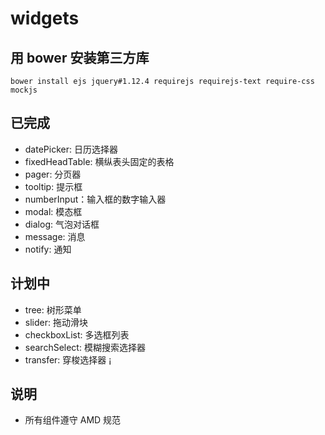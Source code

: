 # widgets

## 用 bower 安装第三方库

```
bower install ejs jquery#1.12.4 requirejs requirejs-text require-css mockjs
```

## 已完成

* datePicker: 日历选择器
* fixedHeadTable: 横纵表头固定的表格
* pager: 分页器
* tooltip: 提示框
* numberInput：输入框的数字输入器
* modal: 模态框
* dialog: 气泡对话框
* message: 消息
* notify: 通知

## 计划中

* tree: 树形菜单
* slider: 拖动滑块
* checkboxList: 多选框列表
* searchSelect: 模糊搜索选择器
* transfer: 穿梭选择器
¡
## 说明

* 所有组件遵守 AMD 规范
